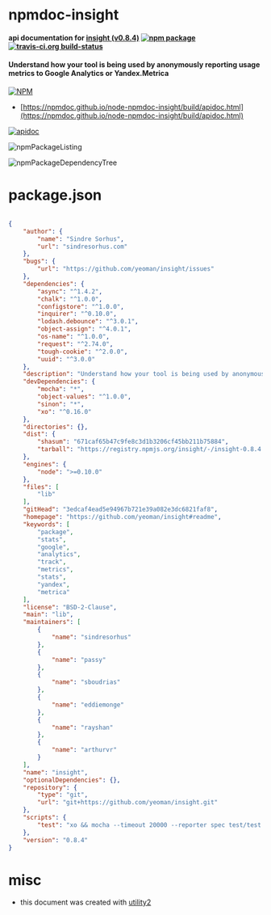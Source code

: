 # npmdoc-insight

#### api documentation for  [insight (v0.8.4)](https://github.com/yeoman/insight#readme)  [![npm package](https://img.shields.io/npm/v/npmdoc-insight.svg?style=flat-square)](https://www.npmjs.org/package/npmdoc-insight) [![travis-ci.org build-status](https://api.travis-ci.org/npmdoc/node-npmdoc-insight.svg)](https://travis-ci.org/npmdoc/node-npmdoc-insight)

#### Understand how your tool is being used by anonymously reporting usage metrics to Google Analytics or Yandex.Metrica

[![NPM](https://nodei.co/npm/insight.png?downloads=true&downloadRank=true&stars=true)](https://www.npmjs.com/package/insight)

- [https://npmdoc.github.io/node-npmdoc-insight/build/apidoc.html](https://npmdoc.github.io/node-npmdoc-insight/build/apidoc.html)

[![apidoc](https://npmdoc.github.io/node-npmdoc-insight/build/screenCapture.buildCi.browser.%252Ftmp%252Fbuild%252Fapidoc.html.png)](https://npmdoc.github.io/node-npmdoc-insight/build/apidoc.html)

![npmPackageListing](https://npmdoc.github.io/node-npmdoc-insight/build/screenCapture.npmPackageListing.svg)

![npmPackageDependencyTree](https://npmdoc.github.io/node-npmdoc-insight/build/screenCapture.npmPackageDependencyTree.svg)



# package.json

```json

{
    "author": {
        "name": "Sindre Sorhus",
        "url": "sindresorhus.com"
    },
    "bugs": {
        "url": "https://github.com/yeoman/insight/issues"
    },
    "dependencies": {
        "async": "^1.4.2",
        "chalk": "^1.0.0",
        "configstore": "^1.0.0",
        "inquirer": "^0.10.0",
        "lodash.debounce": "^3.0.1",
        "object-assign": "^4.0.1",
        "os-name": "^1.0.0",
        "request": "^2.74.0",
        "tough-cookie": "^2.0.0",
        "uuid": "^3.0.0"
    },
    "description": "Understand how your tool is being used by anonymously reporting usage metrics to Google Analytics or Yandex.Metrica",
    "devDependencies": {
        "mocha": "*",
        "object-values": "^1.0.0",
        "sinon": "*",
        "xo": "^0.16.0"
    },
    "directories": {},
    "dist": {
        "shasum": "671caf65b47c9fe8c3d1b3206cf45bb211b75884",
        "tarball": "https://registry.npmjs.org/insight/-/insight-0.8.4.tgz"
    },
    "engines": {
        "node": ">=0.10.0"
    },
    "files": [
        "lib"
    ],
    "gitHead": "3edcaf4ead5e94967b721e39a082e3dc6821faf8",
    "homepage": "https://github.com/yeoman/insight#readme",
    "keywords": [
        "package",
        "stats",
        "google",
        "analytics",
        "track",
        "metrics",
        "stats",
        "yandex",
        "metrica"
    ],
    "license": "BSD-2-Clause",
    "main": "lib",
    "maintainers": [
        {
            "name": "sindresorhus"
        },
        {
            "name": "passy"
        },
        {
            "name": "sboudrias"
        },
        {
            "name": "eddiemonge"
        },
        {
            "name": "rayshan"
        },
        {
            "name": "arthurvr"
        }
    ],
    "name": "insight",
    "optionalDependencies": {},
    "repository": {
        "type": "git",
        "url": "git+https://github.com/yeoman/insight.git"
    },
    "scripts": {
        "test": "xo && mocha --timeout 20000 --reporter spec test/test.js"
    },
    "version": "0.8.4"
}
```



# misc
- this document was created with [utility2](https://github.com/kaizhu256/node-utility2)

